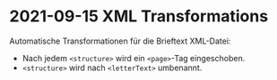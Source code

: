 # 2021-09-15 XML Transformations
Automatische Transformationen für die Brieftext XML-Datei:
- Nach jedem `<structure>` wird ein `<page>`-Tag eingeschoben.
- `<structure>` wird nach `<letterText>` umbenannt.
